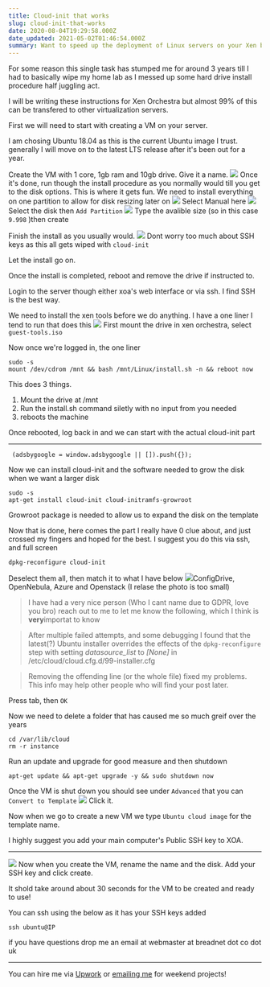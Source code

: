 ```yaml
---
title: Cloud-init that works
slug: cloud-init-that-works
date: 2020-08-04T19:29:58.000Z
date_updated: 2021-05-02T01:46:54.000Z
summary: Want to speed up the deployment of Linux servers on your Xen based server? Well I finally figured it out!
---
```


For some reason this single task has stumped me for around 3 years till I had to basically wipe my home lab as I messed up some hard drive install procedure half juggling act.

I will be writing these instructions for Xen Orchestra but almost 99% of this can be transfered to other virtualization servers.

First we will need to start with creating a VM on your server.

I am chosing Ubuntu 18.04 as this is the current Ubuntu image I trust. generally I will move on to the latest LTS release after it's been out for a year.

Create the VM with 1 core, 1gb ram and 10gb drive. Give it a name.
![](/content/images/2020/08/image.png)
Once it's done, run though the install procedure as you normally would till you get to the disk options. This is where it gets fun. We need to install everything on one partition to allow for disk resizing later on
![](/content/images/2020/08/image-2.png)
Select Manual here
![](/content/images/2020/08/image-3.png)
Select the disk then `Add Partition`
![](/content/images/2020/08/image-4.png)
Type the avalible size (so in this case `9.998` )then create

Finish the install as you usually would.
![](/content/images/2020/08/image-5.png)
Dont worry too much about SSH keys as this all gets wiped with `cloud-init`

Let the install go on.

Once the install is completed, reboot and remove the drive if instructed to.

Login to the server though either xoa's web interface or via ssh. I find SSH is the best way.

We need to install the xen tools before we do anything. I have a one liner I tend to run that does this
![](/content/images/2020/08/image-6.png)
First mount the drive in xen orchestra, select `guest-tools.iso`

Now once we're logged in, the one liner

    sudo -s
    mount /dev/cdrom /mnt && bash /mnt/Linux/install.sh -n && reboot now

This does 3 things.

1. Mount the drive at /mnt
2. Run the install.sh command siletly with no input from you needed
3. reboots the machine

Once rebooted, log back in and we can start with the actual cloud-init part

---

     (adsbygoogle = window.adsbygoogle || []).push({});

Now we can install cloud-init and the software needed to grow the disk when we want a larger disk

    sudo -s
    apt-get install cloud-init cloud-initramfs-growroot

Growroot package is needed to allow us to expand the disk on the template

Now that is done, here comes the part I really have 0 clue about, and just crossed my fingers and hoped for the best. I suggest you do this via ssh, and full screen

    dpkg-reconfigure cloud-init

Deselect them all, then match it to what I have below
![](/content/images/2020/08/image-7.png)ConfigDrive, OpenNebula, Azure and Openstack (I relase the photo is too small)
> I have had a very nice person (Who I cant name due to GDPR, love you bro) reach out to me to let me know the following, which I think is **very**importat to know

> After multiple failed attempts, and some debugging I found that the latest(?) Ubuntu installer overrides the effects of the `dpkg-reconfigure` step with setting *datasource_list* to *[None]* in /etc/cloud/cloud.cfg.d/99-installer.cfg

> Removing the offending line (or the whole file) fixed my problems. This info may help other people who will find your post later.

Press tab, then `OK`

Now we need to delete a folder that has caused me so much greif over the years

    cd /var/lib/cloud
    rm -r instance

Run an update and upgrade for good measure and then shutdown

    apt-get update && apt-get upgrade -y && sudo shutdown now

Once the VM is shut down you should see under `Advanced` that you can `Convert to Template`
![](/content/images/2020/08/image-8.png)
Click it.

Now when we go to create a new VM we type `Ubuntu cloud image` for the template name.

I highly suggest you add your main computer's Public SSH key to XOA.

---
![](/content/images/2020/08/image-10.png)
Now when you create the VM, rename the name and the disk. Add your SSH key and click create.

It shold take around about 30 seconds for the VM to be created and ready to use!

You can ssh using the below as it has your SSH keys added

    ssh ubuntu@IP

if you have questions drop me an email at webmaster at breadnet dot co dot uk

---

You can hire me via [Upwork](https://www.upwork.com/freelancers/~01c61ee9802b94133e) or [emailing me](mailto:work@breadnet.co.uk) for weekend projects!
